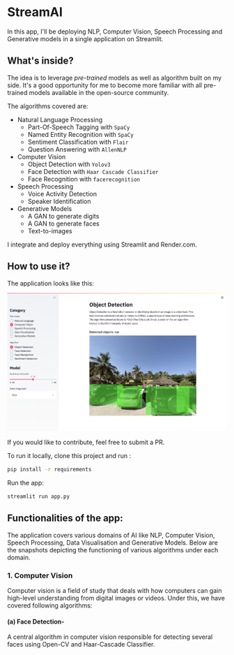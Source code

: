 # StreamAI

In this app, I'll be deploying NLP, Computer Vision, Speech Processing and Generative models in a single application on Streamlit. 

## What's inside?

The idea is to leverage *pre-trained* models as well as algorithm built on my side. It's a good opportunity for me to become more familiar with all pre-trained models available in the open-source community. 

The algorithms covered are:
- Natural Language Processing
	- Part-Of-Speech Tagging with `SpaCy`
	- Named Entity Recognition with `SpaCy`
	- Sentiment Classification with `Flair`
	- Question Answering with `AllenNLP`
- Computer Vision
	- Object Detection with `Yolov3`
	- Face Detection with `Haar Cascade Classifier`
	- Face Recognition with `facerecognition`
- Speech Processing
	- Voice Activity Detection
	- Speaker Identification
- Generative Models
	- A GAN to generate digits
	- A GAN to generate faces
	- Text-to-images

I integrate and deploy everything using Streamlit and Render.com. 

## How to use it?

The application looks like this:

![image](images/screen_home.png)

If you would like to contribute, feel free to submit a PR.

To run it locally, clone this project and run :

```bash
pip install -r requirements
```

Run the app:

```bash
streamlit run app.py
```

## Functionalities of the app:
The application covers various domains of AI like NLP, Computer Vision, Speech Processing, Data Visualisation and Generative Models. Below are the snapshots depicting the functioning of various algorithms under each domain.

### 1. Computer Vision
Computer vision is a field of study that deals with how computers can gain high-level understanding from digital images or videos. Under this, we have covered following algorithms:
#### (a) Face Detection-
A central algorithm in computer vision responsible for detecting several faces using Open-CV and Haar-Cascade Classifier. 
